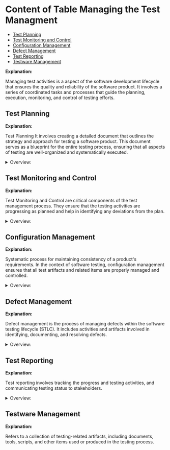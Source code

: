 <!-- markdownlint-disable MD033 -->
# Content of Table Managing the Test Managment

- [Test Planning](#test-planning)
- [Test Monitoring and Control](#test-monitoring-and-control)
- [Configuration Management](#configuration-management)
- [Defect Management](#defect-management)
- [Test Reporting](#test-reporting)
- [Testware Management](#testware-management)

**Explanation:**

Managing test activities is a aspect of the software development lifecycle that ensures the quality and reliability of the software product. It involves a series of coordinated tasks and processes that guide the planning, execution, monitoring, and control of testing efforts.

## Test Planning

**Explanation:**

Test Planning It involves creating a detailed document that outlines the strategy and approach for testing a software product. This document serves as a blueprint for the entire testing process, ensuring that all aspects of testing are well-organized and systematically executed.

<details>
    <summary>Overview:</summary>

1. **Introduction:**

    - **Purpose of the Test Plan:** Describe the purpose and objectives of the test plan.
    - **Scope of Testing:** Define the boundaries of the testing activities, including what will and will not be tested.
    - **Objectives:** Clearly state the goals of the testing process.
    - **Constraints:** Identify any limitations or constraints that may impact testing.
    - **Assumptions:** List any assumptions made during the planning process.

2. **Test Items:**

    - **List of Items to be Tested:** Enumerate the specific items, features, or components that will be tested. This section provides a high-level overview of the main components, modules, or subsystems that will be tested.

    - **Features to be Tested:** Detail the features and functionalities that will be included in the testing scope.This section provides a detailed description of the specific features and functionalities within the high-level items. It outlines what aspects of the application will be tested

    - **Features Not to be Tested:** Specify any features or functionalities that are out of scope for testing.

3. **Test Approach(Test Strategy):**

    - **Test Pyramid:** The Test Pyramid idea is for a large number of low-level unit tests, a smaller number of integration tests, and an even smaller number of end-to-end tests.
    - **Test Levels:** Define the levels of testing based on the Test Pyramid (unit testing, integration testing, system testing, acceptance testing).
    - **Test Types:** Specify the types of testing to be performed (functional testing, non-functional testing).
    - **Test Techniques:** Describe the techniques and methodologies that will be used (White-box Testing, Black-box Testing, User Acceptance Testing (UAT)).
    - **Entry and Exit Criteria:** Define the conditions that must be met to start and stop testing activities, ensuring that the testing process is well-structured and efficient.

        <details>
           <summary>Overview:</summary>

        - **Entry Criteria:** These are the conditions that must be met before testing can begin. They ensure that all necessary preparations are completed and that the testing process can start smoothly without any blockers.

            <details>
              <summary>Examples:</summary>

            - All development tasks have been completed and the code has been merged into the main branch.

            - The application has been successfully deployed in the testing environment.

            - All test cases have been reviewed and approved by the project manager.

            - Test data required for testing has been created and is available in the testing environment.

            - The testing team has been trained on the new features and changes in the application.

            - Availability of resources (people, tools, environments, budget, and time).

            - Initial quality level of the test object (conducting smoke tests to accept the build).

            </details>

        - **Exit Criteria:** These are the conditions that must be met before testing can be considered complete. They ensure that all planned testing activities have been executed and that the software meets the required quality standards.

            <details>
               <summary>Examples:</summary>

            - All test cases have been executed.

            - All critical and high severity defects have been fixed and retested.

            - The testing team has completed a final review and approved the testing results.

            - The stakeholders have accepted the final testing report and given approval for the release.

            - Achieving the required level of coverage (requirement coverage, code coverage, functional coverage).

            - Number of unresolved defects within the agreed limit.

            - Completion of planned tests and execution of all test cases.

            - All defects found have been reported and documented.

            - Regression tests are automated and executed.

            </details>

        </details>

    - **Test Prioritization:**  To determine the sequence of test case execution based on various factors such as risk, complexity, dependencies, and requirements.

        <details>
           <summary>Overview:</summary>

        - **Risk-Based Prioritization:** Test cases are prioritized based on the results of risk analysis. High-risk areas are tested first.

            <details>
               <summary>Examples:</summary>

            Test cases for high-risk areas are executed first, followed by medium-risk and low-risk areas.

            </details>

        - **Coverage-Based Prioritization:** Test cases are prioritized based on the coverage they provide, such as statement coverage or decision coverage.

            <details>
               <summary>Examples:</summary>

            Test cases that achieve the highest coverage are executed first. For instance, a test case that covers 50% of the statements is executed before a test case that covers 20%.

            </details>

        - **Requirement-Based Prioritization:** Test cases are prioritized based on the priorities of the requirements they cover. High-priority requirements are tested first.

            <details>
               <summary>Examples:</summary>

            Test cases related to high-priority requirements are executed first, followed by medium and low-priority requirements.

            </details>

        - **Test Execution Schedule:** To define the order in which test cases are executed, ensuring that dependencies are managed and high-priority tests are run first.

        - **Technical Dependencies:** Test cases that are dependent on others must be executed in the correct order to avoid blockers.

        - **Logical Dependencies:** Test cases that logically depend on the results of other tests should be executed in the appropriate sequence.

        - **Priority Levels:** High-priority test cases should be executed before medium and low-priority test cases.

            <details>
              <summary>Examples:</summary>

            - **Test Case ID:** T1, Priority: High, Technical Dependency: T2, Logical Dependency: None
            - **Test Case ID:** T2, Priority: Medium, Technical Dependency: None, Logical Dependency: None
            - **Test Case ID:** T3, Priority: High, Technical Dependency: T2, Logical Dependency: None
            - **Test Case ID:** T4, Priority: Low, Technical Dependency: None, Logical Dependency: None

            - **Step 1:** Execute T2 (Medium priority, no dependencies)
            - **Step 2:** Execute T1 (High priority, dependent on T2)
            - **Step 3:** Execute T3 (High priority, dependent on T2)
            - **Step 4:** Execute T4 (Low priority, no dependencies)

            </details>

        - **Independence of Testing:** Ensure that testing is conducted independently from development to avoid bias.
        - **Metrics:** Identify the metrics that will be collected to measure the effectiveness and progress of testing.

       </details>

4. **Resources:**

    - **Roles and Responsibilities:** Define the roles and responsibilities of the testing team and other stakeholders.

    - **Test Environment:**
        - **Environment Setup:** Identify hardware and software requirements, configure the environment, and install necessary tools.

        - **Test Data Management:** Identify data requirements, create or extract test data, ensure data privacy and security, and maintain test data.

        - **Environment Maintenance:** Monitor and maintain the test environment to ensure stability and reliability.

        - **Tools:** List the tools that will be used for testing, including test management tools, automation tools, and defect tracking tools.

5. **Schedule:**

    - **Testing Timeline:** Provide a timeline for the testing activities, including start and end dates.
    - **Milestones:** Identify key milestones and deliverables throughout the testing process.
    - **Deliverables:** List the expected deliverables from the testing activities (test cases, test scripts, test reports).

6. **Risk Management:**

    - **Risk Register:** Maintain a register of identified risks that could impact testing.

        <details>
           <summary>Overview:</summary>

        1. **Risk in Testing:** Risk in testing refers to the potential for a software product to fail to meet its requirements.

        2. **Risk Identification:** Identify potential risks that could impact the software testing process.

            <details>
              <summary>Overview:</summary>

            - **Technical Risks:** Software bugs, system failures.

            - **Process Risks:** Delays, resource shortages.

            - **External Risks:** Changes in market conditions, regulatory requirements.

            </details>

        3. **Risk Assessment:** Once risks have been identified, they need to be assessed in terms of their likelihood of occurrence and their potential impact.

        4. **Risk Likelihood:** This refers to the probability that a particular risk will occur. It can be assessed based on past experience, statistical analysis.

            <details>
               <summary>Syntax:</summary>

            **(Event that has an effect on objectives)** caused by **(cause/s)** resulting in **(consequence/s)**

            </details>

            <details>
               <summary>Examples:</summary>

            **Example 1:**

            ```text
            Suppose you're planning an outdoor event in a city where it rains about 10 days each month. 

            The likelihood of this risk can be calculated based on past weather data. If it rains 10 days out of 30 in a typical month, then the likelihood of it raining on any given day (and thus potentially disrupting your event) is 10/30, or 33.3%.
            ```

            **Example 2:**

            ```text
            Company uses a specific type of software that has had 5 security breaches reported in the past year. The risk here is that your company's data could be compromised due to a security breach in this software.

            If there were 5 breaches in the past 365 days, the likelihood of a breach on any given day is 5/365, or approximately 1.37%. This means there's a 1.37% chance that a security breach could occur on any given day, based on past data.
            ```

            </details>

    - **Risk Impact:** This refers to the potential consequences if the risk were to occur. It can be assessed in terms of the potential damage to the project's objectives, such as cost overruns, delays, or reduced quality.

        <details>
           <summary>Syntax:</summary>

        If **(risk event)** occurs, it could lead to **(consequence/s)**.

        </details>

        <details>
           <summary>Examples:</summary>

        **Example 1:**

        ```text
        You're managing a construction project for a new building. One potential risk could be a delay in the delivery of essential building materials.

        Cost Overruns: You might have to pay extra for expedited shipping or for buying materials from a different, more expensive supplier.

        Delays: The construction schedule could be pushed back, leading to a later completion date. This could have further impacts, such as penalties for late completion or loss of revenue if the building was intended to be rented or sold.

        Reduced Quality: If you're forced to use different materials due to the delay, the quality of the building might be compromised.
        ```

        **Example 2:**

        ```text
        Suppose you're managing a software development project and one potential risk is that a key developer might leave the team before the project is completed.

        Delays: The departure of a key team member could slow down the development process, leading to a delay in the project timeline.

        Increased Costs: You might need to hire a new developer or pay overtime to other team members to cover the work. The cost of recruiting and training a new developer can also add to the project costs.

        Reduced Quality: If the new developer or the remaining team members are not as skilled or knowledgeable as the departing developer, the quality of the software could be compromised.

        Knowledge Loss: The departing developer might have critical knowledge about the project that is not fully documented or known by the rest of the team. This could lead to further delays and mistakes.
        ```

        </details>

    - **Mitigation Strategies:** Outline strategies to mitigate or manage identified risks.

        <details>
           <summary>Syntax:</summary>

        - If **(risk event)** occurs, it could lead to **(consequence/s)**. In response to this risk, we could employ the **(Risk Response Strategy)** by **(specific actions)**.

        </details>

        <details>
           <summary>Overview:</summary>

        1. **Risk Acceptance:** This is a risk response strategy where the risk is accepted without any further actions to reduce its impact or likelihood. This strategy is often used for low-priority risks, where the cost of mitigation would exceed the potential impact of the risk.

            <details>
               <summary>Examples:</summary>

            - If **minor software bug that does not affect the functionality or user experience**, it could lead to **minor inconsistencies in the user interface**. Given the low impact of this risk and the potentially high cost of fixing every minor bug, we could employ the **Risk Acceptance strategy** and accept this risk without taking further action to mitigate it.

            </details>

        2. **Risk Mitigation:** This is a risk response strategy where actions are taken to reduce the likelihood of the risk occurring or to reduce its impact if it does occur.

            <details>
               <summary>Examples:</summary>

            - If **critical software component is complex and prone to errors**, it could lead to **system instability or crashes**. In response to this risk, we could employ the Risk **Mitigation strategy** by simplifying the component, writing additional tests to catch potential errors, and implementing additional security measures to prevent unauthorized access.

            </details>

        3. **Risk Transfer:** The risk is transfered to a third party. This could involve purchasing insurance, outsourcing a risky part of the project, or using contractual agreements to shift the risk to another party.

            <details>
               <summary>Examples:</summary>

            - If **the development of a complex and specialized software module**, it could lead to **delays in the project and potential errors due to lack of expertise**. To manage this risk, we could use the **Risk Transfer strategy** by outsourcing the development of this module to a third-party vendor with proven expertise in this area.

            </details>

        4. **Contingency Plan:** This is a backup plan that tells you what to do if something goes wrong.

            <details>
               <summary>Examples:</summary>

            - If **server outage**, it could lead to **downtime and loss of user data**. A contingency plan for this risk could involve having a backup server ready to take over, and a data recovery plan in place to restore any lost data. This is an example of the **Contingency Plan strategy**.

            </details>

        </details>

    - **Risk Management Tools and Techniques:** Risk Management Tools and Techniques are methodologies used to identify, assess, and mitigate risks in software testing.

        <details>
           <summary>Syntax:</summary>

        - To manage risks in **(software testing scenario)**, we could use **(specific Risk Management Tool or Technique)** to **(identify/assess/mitigate)** risks.

        </details>

        <details>
           <summary>Overview:</summary>

        1. **Risk-Based Testing:** This approach prioritizes testing based on the risk associated with features and functions. Risks can be related to functional, non-functional, or structural aspects of the software.

            <details>
               <summary>Examples:</summary>

            - **Identify Risks:**
                - First, we identify potential risks associated with the new feature. For example, the new feature might have a high risk of causing performance issues or might be prone to security vulnerabilities.

            - **Assess Risks:**
                - Next, we assess the identified risks to determine their likelihood and impact. For example, if the new feature is complex and has many dependencies, it might have a high likelihood of causing bugs.

            - **Prioritize Testing:**
                - Based on the assessment, we prioritize our testing efforts. We focus more on high-risk areas to ensure they are thoroughly tested. For example, if the new feature has a high risk of performance issues, we perform extensive performance testing.

            - **Execute Tests:**
                - We execute the tests according to the priority. High-risk areas are tested first. For example, we might run multiple test cases to check for performance and security issues.

            - **Manage Risks:**
                - Throughout the testing process, we continuously monitor and manage risks. If new risks are identified, we reassess and adjust our testing priorities accordingly.

            </details>

        2. **Product Risk Management:** This involves identifying, assessing, and managing risks related to the software product itself. This could include functional defects, performance issues, or security vulnerabilities.

            <details>
               <summary>Examples:</summary>

            - **Data Breaches:**
                - **Risk:** Unauthorized access to sensitive patient data.
                - **Management:** We can manage this risk by conducting thorough code reviews to identify potential security vulnerabilities. We can also implement strong encryption and access control measures to protect data.

            - **System Downtime:**
                - **Risk:** The system might become unavailable, affecting healthcare operations.
                - **Management:** We can use automated testing to ensure the system meets performance standards.

            - **Incorrect Dosage Calculations:**
                - **Risk:** Errors in dosage calculations could lead to serious health issues.
                - **Management:** We can manage this risk by adding extra validation checks to ensure calculations are accurate. We can also perform thorough unit testing to verify the correctness of the dosage calculation functions.

            </details>

        3. **Project Risk Management:** Involves identifying, assessing, and managing risks related to the process of developing and testing the software. This could include risks like delays, cost overruns, or resource shortages.

            <details>
               <summary>Examples:</summary>

            - **Delays Due to Unforeseen Technical Challenges:**
                - **Risk:** The project might face delays because of unexpected technical problems.
                - **Management:** We can manage this risk by using project management tools like Jira to monitor project progress and identify issues early. We can also allocate additional time in the project.

            - **Cost Overruns Due to Changes in Requirements:**
                - **Risk:** The project might exceed its budget if there are changes in requirements.
                - **Management:** To manage this risk, we could ask more money from VC or then we could fire more people to give other more tasks.

            </details>

        </details>

7. **Test Estimation:** Test Estimation is the process of predicting the time, effort, and cost required for testing activities.

    <details>
       <summary>Overview:</summary>

    1. **Metrics-Based Estimation:**

        - **Estimation Based on Ratios:** This technique involves using data from previous projects to derive standard ratios that can be applied to new projects.

            <details>
               <summary>Examples:</summary>

            Development to test effort ratio in a previous project was 3:2, and the current project has a development effort of 600 person-days, the test effort can be estimated as 400 person-days.

            </details>

        - **Extrapolation:** This technique uses data from the current project to estimate future activities.

            <details>
               <summary>Examples:</summary>

            Team completed 80 story points in the first sprint, they might estimate that they can complete 80 story points in the next sprint as well.

            </details>

    2. **Expert-Based Estimation:**

    - **Wide Band Delphi:** In this iterative technique, people make experience-based estimations in isolation. The results are collected, and if there are significant deviations, the experts discuss their estimations and make new estimates based on the feedback. This process is repeated until a consensus is reached.

    - **Three Point Estimation:** This technique uses three estimates to define an approximate range for an activity's cost: Most Likely (M), Optimistic (O), and Pessimistic (P). The expected cost E.

        <details>
           <summary>Syntax:</summary>

        - `E` is the expected duration
        - `O` is the optimistic duration (the shortest time in which the task can be completed)
        - `M` is the most likely duration (the completion time having the highest probability)
        - `P` is the pessimistic duration (the longest time the task might take, assuming everything goes wrong)

        `E = (O + 4M + P) / 6`

        </details>

        <details>
           <summary>Examples:</summary>

        - Optimistic duration `O` = 3 days (if everything goes perfectly)

        - Most likely duration `M` = 5 days (the most probable duration considering normal problems and delays)

        - Pessimistic duration `P` = 9 days (if many issues are found during testing)

        - **Answer:** `E = (3 + 4*5 + 9) / 6 = 5.33 days`

        </details>

    </details>

8. **Communication Plan:**

    - **Forms and Frequency of Communication:** Define how and when communication will occur among team members and stakeholders.
    - **Documentation Templates:** Specify the templates to be used for documentation and reporting.

9. **Budget:**

    - **Budget Allocation:** Detail the budget allocated for testing activities.
    - **Cost Estimates:** Provide cost estimates for resources, tools, and other expenses related to testing.

10. **Approval:**

- **Sign-off by Stakeholders:** Obtain approval and sign-off from key stakeholders to validate the test plan.

</details>

## Test Monitoring and Control

**Explanation:**

Test Monitoring and Control are critical components of the test management process. They ensure that the testing activities are progressing as planned and help in identifying any deviations from the plan.

<details>
    <summary>Overview:</summary>

1. **Test Monitoring:**
    - Test monitoring involves the continuous observation and measurement of the testing process. It helps in tracking the progress of testing activities against the planned schedule and budget.
    - Monitoring includes keeping an eye on various factors such as cost, time, effort, and resources. It ensures that the testing process is on track and any issues are identified early.
    - The primary goal of test monitoring is to provide visibility into the testing process and ensure that the project is progressing as expected.

2. **Test Control:**
    - Test control involves taking corrective actions based on the information gathered from test monitoring. When deviations from the plan are observed, appropriate control actions are implemented to address these deviations.
    - Control actions can include reprioritizing tests, reallocating resources, adjusting schedules, or modifying test plans. These actions help in bringing the testing process back on track.
    - Test control ensures that the testing objectives are met and the quality of the product is maintained.

3. **Test Metrics:**
    - Test metrics are quantitative measures used to assess various aspects of the testing process. They provide valuable insights into the effectiveness and efficiency of testing activities.
    - Metrics can include project progress metrics (test completion, resource utilization), test progress metrics (test case implementation progress, test execution time), product quality metrics (defect density, response time).
    - By analyzing these metrics, test managers can make informed decisions, identify areas for improvement, and ensure that the testing process aligns with the project goals.

</details>

## Configuration Management

**Explanation:**

Systematic process for maintaining consistency of a product's requirements. In the context of software testing, configuration management ensures that all test artifacts and related items are properly managed and controlled.

<details>
    <summary>Overview:</summary>

1. **Unique Identification:** Every item involved in the testing process, such as test cases, test scripts, test data, and test environments, must have a unique identifier. This helps in tracking and managing these items effectively.

2. **Version Control:** Managing changes to test artifacts. It involves keeping track of different versions of each item, ensuring that changes are documented, and previous versions can be retrieved if necessary. This helps in maintaining the integrity of the testing process.

3. **Change Management:** Involves controlling and documenting changes to test artifacts. Any modifications to test cases, test scripts, or other items must go through a formal process to ensure that changes are reviewed, approved, and tracked.

4. **Traceability:** Traceability ensures that all test artifacts are linked to their related requirements, design documents, and other relevant items. This helps in understanding the relationships between different items and ensures that all requirements are covered by test cases.

5. **History of Revisions:** Maintaining a history of revisions allows teams to track changes made to test artifacts over time. This includes documenting what changes were made, who made them, and why they were made. This historical information is valuable for audits and for understanding the evolution of the testing process.

</details>

## Defect Management

**Explanation:**

Defect management is the process of managing defects within the software testing lifecycle (STLC). It includes activities and artifacts involved in identifying, documenting, and resolving defects.

<details>
    <summary>Overview:</summary>

1. **What is a Defect?** A defect is a deviation from the expected result or requirement, often referred to as an anomaly.

2. **Defect Reporting:** Communication of defect reports (also known as bug reports) is essential for ensuring that stakeholders are aware of the testing status and any issues that may arise. Different stakeholders may require different types of information, so reports should be tailored accordingly. Defect reports should include details such as the number of defects identified, their severity, status, and any trends observed.

3. **Defect Management Process:**

    - **Defect Identification:** Finding defects in the software.
    - **Defect Logging:** Documenting the identified defects.
    - **Defect Triage:** Prioritizing and categorizing defects.
    - **Defect Assignment:** Assigning defects to the appropriate team members for resolution.
    - **Defect Resolution:** Fixing the defects.
    - **Defect Verification:** Verifying that the defects have been fixed.
    - **Defect Closure:** Closing the defects once they are resolved and verified.

</details>

## Test Reporting

**Explanation:**

Test reporting involves tracking the progress and testing activities, and communicating testing status to stakeholders.

<details>
    <summary>Overview:</summary>

1. **Test Progress Report:** The Test Summary Report is a comprehensive document that provides an overall summary of the testing activities and outcomes. It is typically prepared at the end of the testing phase or project and serves as a formal record of the testing effort. These reports are generated regularly (daily, weekly) and include details such as the test period, progress made, notable deviations, impediments, test metrics, new and changed risks, and plans for the next period.

2. **Test Summary Report:** Test summary reports, also known as test completion reports, are prepared at the end of a project, test level, or test type. They summarize the testing activities and results, providing a comprehensive overview of the testing process. The purpose of test summary reports is to provide stakeholders with a detailed account of the testing activities and outcomes.

3. **Communication:** Communication of test reports is essential for ensuring that stakeholders are aware of the testing status and any issues that may arise. Different stakeholders may require different types of information, so reports should be tailored accordingly.

</details>

## Testware Management

**Explanation:**

Refers to a collection of testing-related artifacts, including documents, tools, scripts, and other items used or produced in the testing process.
